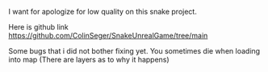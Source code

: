 I want for apologize for low quality on this snake project.

Here is github link https://github.com/ColinSeger/SnakeUnrealGame/tree/main

Some bugs that i did not bother fixing yet.
You sometimes die when loading into map (There are layers as to why it happens)
